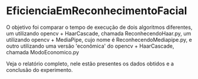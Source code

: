 # EficienciaEmReconhecimentoFacial

O objetivo foi comparar o tempo de execução de dois algoritmos diferentes, um utilizando opencv + HaarCascade, chamada ReconhecendoHaar.py, um utilizando opencv + MediaPipe, cujo nome é ReconhecendoMediapipe.py, e outro utilizando uma versão 'econômica' do opencv + HaarCascade, chamada ModoEconomico.py

Veja o relatório completo, nele estão presentes os dados obtidos e a conclusão do experimento.
